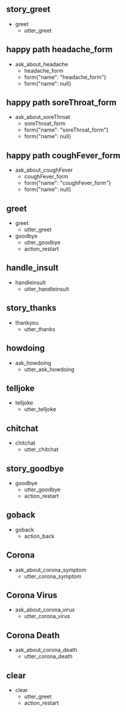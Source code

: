 ## story_greet <!--- The name of the story. It is not mandatory, but useful for debugging. -->
* greet <!--- User input expressed as intent. In this case it represents users message 'Hello'. -->
  - utter_greet <!--- The response of the chatbot expressed as an action. In this case it represents chatbot's response 'Hello, how can I help?' -->

## happy path headache_form
* ask_about_headache
    - headache_form
    - form{"name": "headache_form"}
    - form{"name": null}

## happy path soreThroat_form
* ask_about_soreThroat
    - soreThroat_form
    - form{"name": "soreThroat_form"}
    - form{"name": null}

## happy path coughFever_form
* ask_about_coughFever
    - coughFever_form
    - form{"name": "coughFever_form"}
    - form{"name": null}

## greet
* greet
  - utter_greet
* goodbye
  - utter_goodbye
  - action_restart

## handle_insult
* handleinsult
  - utter_handleinsult

## story_thanks
* thankyou
  - utter_thanks

## howdoing
* ask_howdoing
  - utter_ask_howdoing

## telljoke
* telljoke
  - utter_telljoke

## chitchat
* chitchat
  - utter_chitchat

## story_goodbye
* goodbye
  - utter_goodbye
  - action_restart

## goback
* goback
  - action_back

## Corona
* ask_about_corona_symptom
  - utter_corona_symptom

## Corona Virus
* ask_about_corona_virus
  - utter_corona_virus

## Corona Death
* ask_about_corona_death
  - utter_corona_death

## clear
* clear
  - utter_greet
  - action_restart